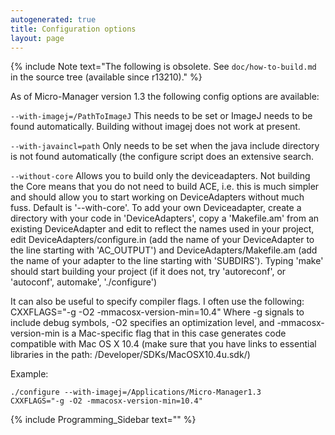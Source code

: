 ```yaml
---
autogenerated: true
title: Configuration options
layout: page
---
```


{% include Note text="The following is obsolete. See <code>doc/how-to-build.md</code> in the source tree (available since r13210)." %}

As of Micro-Manager version 1.3 the following config options are
available:

`--with-imagej=/PathToImageJ` This needs to be set or ImageJ needs to be
found automatically. Building without imagej does not work at present.

`--with-javaincl=path` Only needs to be set when the java include
directory is not found automatically (the configure script does an
extensive search.

`--without-core` Allows you to build only the deviceadapters. Not building
the Core means that you do not need to build ACE, i.e. this is much
simpler and should allow you to start working on DeviceAdapters without
much fuss. Default is '--with-core'. To add your own Deviceadapter,
create a directory with your code in 'DeviceAdapters', copy a
'Makefile.am' from an existing DeviceAdapter and edit to reflect the
names used in your project, edit DeviceAdapters/configure.in (add the
name of your DeviceAdapter to the line starting with 'AC\_OUTPUT') and
DeviceAdapters/Makefile.am (add the name of your adapter to the line
starting with 'SUBDIRS'). Typing 'make' should start building your
project (if it does not, try 'autoreconf', or 'autoconf', automake',
'./configure')

It can also be useful to specify compiler flags. I often use the
following: CXXFLAGS="-g -O2 -mmacosx-version-min=10.4" Where -g signals
to include debug symbols, -O2 specifies an optimization level, and
-mmacosx-version-min is a Mac-specific flag that in this case generates
code compatible with Mac OS X 10.4 (make sure that you have links to
essential libraries in the path: /Developer/SDKs/MacOSX10.4u.sdk/)

Example:
```
./configure --with-imagej=/Applications/Micro-Manager1.3
CXXFLAGS="-g -O2 -mmacosx-version-min=10.4"
```

{% include Programming_Sidebar text="" %}
